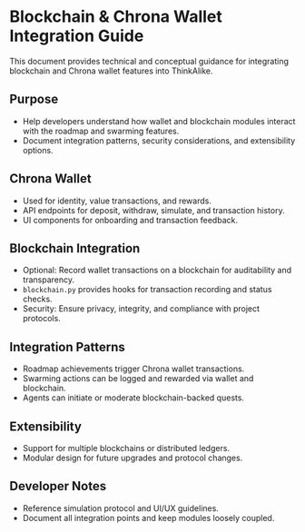 # Blockchain & Chrona Wallet Integration Guide

This document provides technical and conceptual guidance for integrating blockchain and Chrona wallet features into ThinkAlike.

## Purpose
- Help developers understand how wallet and blockchain modules interact with the roadmap and swarming features.
- Document integration patterns, security considerations, and extensibility options.

## Chrona Wallet
- Used for identity, value transactions, and rewards.
- API endpoints for deposit, withdraw, simulate, and transaction history.
- UI components for onboarding and transaction feedback.

## Blockchain Integration
- Optional: Record wallet transactions on a blockchain for auditability and transparency.
- `blockchain.py` provides hooks for transaction recording and status checks.
- Security: Ensure privacy, integrity, and compliance with project protocols.

## Integration Patterns
- Roadmap achievements trigger Chrona wallet transactions.
- Swarming actions can be logged and rewarded via wallet and blockchain.
- Agents can initiate or moderate blockchain-backed quests.

## Extensibility
- Support for multiple blockchains or distributed ledgers.
- Modular design for future upgrades and protocol changes.

## Developer Notes
- Reference simulation protocol and UI/UX guidelines.
- Document all integration points and keep modules loosely coupled.
